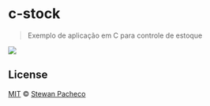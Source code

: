 # c-stock
> Exemplo de aplicação em C para controle de estoque

<img src="http://i.imgur.com/wpiBZZU.gif" />



## License
[MIT](https://github.com/stewones/c-stock/blob/master/license.md) © [Stewan Pacheco](http://stpa.co/)
